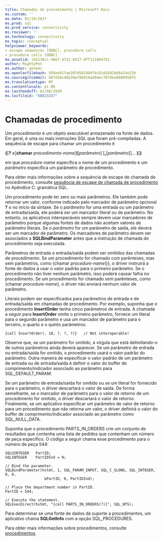 ```yaml
---
title: Chamadas de procedimento | Microsoft Docs
ms.custom: ''
ms.date: 01/19/2017
ms.prod: sql
ms.prod_service: connectivity
ms.reviewer: ''
ms.technology: connectivity
ms.topic: conceptual
helpviewer_keywords:
- escape sequences [ODBC], procedure calls
- procedure calls [ODBC]
ms.assetid: 145130cc-40e7-4722-8417-dff131084752
author: MightyPen
ms.author: genemi
ms.openlocfilehash: 926ee91fae207d50248df4c82d1b82bb6424e239
ms.sourcegitcommit: b87d36c46b39af8b929ad94ec707dee8800950f5
ms.translationtype: MT
ms.contentlocale: pt-BR
ms.lasthandoff: 02/08/2020
ms.locfileid: "68023247"
---
```

# <a name="procedure-calls"></a>Chamadas de procedimento
Um *procedimento* é um objeto executável armazenado na fonte de dados. Em geral, é uma ou mais instruções SQL que foram pré-compiladas. A sequência de escape para chamar um procedimento é  
  
 **{**[**? =**]**chamar** *procedimento-nome*[**(**[*parâmetro*] [**,**[*parâmetro*]]... **)**]**}**  
  
 em que *procedure-name* especifica o nome de um procedimento e um *parâmetro* especifica um parâmetro de procedimento.  
  
 Para obter mais informações sobre a sequência de escape de chamada de procedimento, consulte [sequência de escape de chamada de procedimento](../../../odbc/reference/appendixes/procedure-call-escape-sequence.md) no Apêndice C: gramática SQL.  
  
 Um procedimento pode ter zero ou mais parâmetros. Ele também pode retornar um valor, conforme indicado pelo marcador de parâmetro opcional **? =** no início da sintaxe. Se o *parâmetro* for uma entrada ou um parâmetro de entrada/saída, ele poderá ser um marcador literal ou de parâmetro. No entanto, os aplicativos interoperáveis sempre devem usar marcadores de parâmetro porque algumas fontes de dados não aceitam valores de parâmetro literais. Se o *parâmetro* for um parâmetro de saída, ele deverá ser um marcador de parâmetro. Os marcadores de parâmetro devem ser associados a **SQLBindParameter** antes que a instrução de chamada de procedimento seja executada.  
  
 Parâmetros de entrada e entrada/saída podem ser omitidos das chamadas de procedimento. Se um procedimento for chamado com parênteses, mas sem parâmetros, como {chamar *procedure-name*()}, o driver instruirá a fonte de dados a usar o valor padrão para o primeiro parâmetro. Se o procedimento não tiver nenhum parâmetro, isso poderá causar falha no procedimento. Se um procedimento for chamado sem parênteses, como {chamar *procedure-name*}, o driver não enviará nenhum valor de parâmetro.  
  
 Literais podem ser especificados para parâmetros de entrada e de entrada/saída em chamadas de procedimento. Por exemplo, suponha que o procedimento **InsertOrder** tenha cinco parâmetros de entrada. A chamada a seguir para **InsertOrder** omite o primeiro parâmetro, fornece um literal para o segundo parâmetro e usa um marcador de parâmetro para o terceiro, o quarto e o quinto parâmetros:  
  
```  
{call InsertOrder(, 10, ?, ?, ?)}   // Not interoperable!  
```  
  
 Observe que, se um parâmetro for omitido, a vírgula que está delimitando-o de outros parâmetros ainda deverá aparecer. Se um parâmetro de entrada ou entrada/saída for omitido, o procedimento usará o valor padrão do parâmetro. Outra maneira de especificar o valor padrão de um parâmetro de entrada ou de entrada/saída é definir o valor do buffer de comprimento/indicador associado ao parâmetro para SQL_DEFAULT_PARAM.  
  
 Se um parâmetro de entrada/saída for omitido ou se um literal for fornecido para o parâmetro, o driver descartará o valor de saída. De forma semelhante, se o marcador de parâmetro para o valor de retorno de um procedimento for omitido, o driver descartará o valor de retorno. Finalmente, se um aplicativo especificar um parâmetro de valor de retorno para um procedimento que não retorna um valor, o driver definirá o valor do buffer de comprimento/indicador associado ao parâmetro como SQL_NULL_DATA.  
  
 Suponha que o procedimento PARTS_IN_ORDERS crie um conjunto de resultados que contenha uma lista de pedidos que contenham um número de peça específico. O código a seguir chama esse procedimento para o número de peça 544:  
  
```  
SQLUINTEGER   PartID;  
SQLINTEGER    PartIDInd = 0;  
  
// Bind the parameter.  
SQLBindParameter(hstmt, 1, SQL_PARAM_INPUT, SQL_C_SLONG, SQL_INTEGER, 0, 0,  
                  &PartID, 0, PartIDInd);  
  
// Place the department number in PartID.  
PartID = 544;  
  
// Execute the statement.  
SQLExecDirect(hstmt, "{call PARTS_IN_ORDERS(?)}", SQL_NTS);  
```  
  
 Para determinar se uma fonte de dados dá suporte a procedimentos, um aplicativo chama **SQLGetInfo** com a opção SQL_PROCEDURES.  
  
 Para obter mais informações sobre procedimentos, consulte [procedimentos](../../../odbc/reference/develop-app/procedures-odbc.md).
